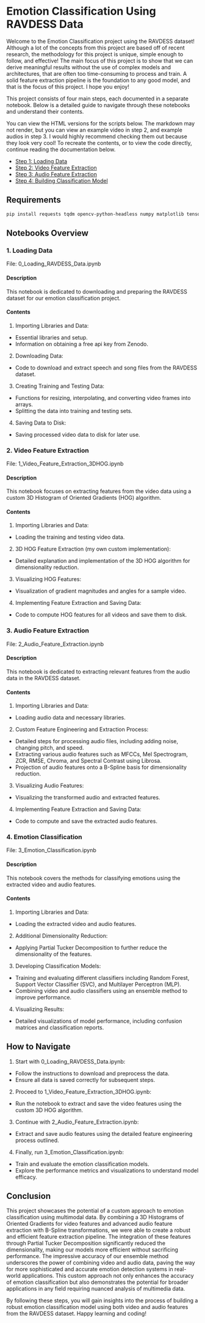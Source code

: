 # Emotion Classification Using RAVDESS Data

Welcome to the Emotion Classification project using the RAVDESS dataset! Although a lot of the concepts from this project are based off of recent research, the methodology for this project is unique, simple enough to follow, and effective! The main focus of this project is to show that we can derive meaningful results without the use of complex models and architectures, that are often too time-consuming to process and train. A solid feature extraction pipeline is the foundation to any good model, and that is the focus of this project. I hope you enjoy!

This project consists of four main steps, each documented in a separate notebook. Below is a detailed guide to navigate through these notebooks and understand their contents.

You can view the HTML versions for the scripts below. The markdown may not render, but you can view an example video in step 2, and example audios in step 3. I would highly recommend checking them out because they look very cool!
To recreate the contents, or to view the code directly, continue reading the documentation below.
- [Step 1: Loading Data](https://htmlpreview.github.io/?https://github.com/Chai-T29/Video_Audio_SentimentAnalysis/blob/364df9d09017d037ea1ed29a13040e9ab462ce81/RAVDESS_HTML_Notebooks/0_Loading_RAVDESS_Data.html)
- [Step 2: Video Feature Extraction](https://htmlpreview.github.io/?https://github.com/Chai-T29/Video_Audio_SentimentAnalysis/blob/364df9d09017d037ea1ed29a13040e9ab462ce81/RAVDESS_HTML_Notebooks/1_Video_Feature_Extraction_3DHOG.html)
- [Step 3: Audio Feature Extraction](https://htmlpreview.github.io/?https://github.com/Chai-T29/Video_Audio_SentimentAnalysis/blob/364df9d09017d037ea1ed29a13040e9ab462ce81/RAVDESS_HTML_Notebooks/2_Audio_Feature_Extraction.html)
- [Step 4: Building Classification Model](https://htmlpreview.github.io/?https://github.com/Chai-T29/Video_Audio_SentimentAnalysis/blob/364df9d09017d037ea1ed29a13040e9ab462ce81/RAVDESS_HTML_Notebooks/3_Emotion_Classification.html)

## Requirements

```bash
pip install requests tqdm opencv-python-headless numpy matplotlib tensorly librosa seaborn scikit-fda pandas torch scikit-learn
```

## Notebooks Overview

### 1. Loading Data

File: 0_Loading_RAVDESS_Data.ipynb

#### Description

This notebook is dedicated to downloading and preparing the RAVDESS dataset for our emotion classification project.

#### Contents

1. Importing Libraries and Data:
  - Essential libraries and setup.
  - Information on obtaining a free api key from Zenodo.
2. Downloading Data:
  - Code to download and extract speech and song files from the RAVDESS dataset.
3. Creating Training and Testing Data:
  - Functions for resizing, interpolating, and converting video frames into arrays.
  - Splitting the data into training and testing sets.
4. Saving Data to Disk:
  - Saving processed video data to disk for later use.


### 2. Video Feature Extraction

File: 1_Video_Feature_Extraction_3DHOG.ipynb

#### Description

This notebook focuses on extracting features from the video data using a custom 3D Histogram of Oriented Gradients (HOG) algorithm.

#### Contents

1. Importing Libraries and Data:
  - Loading the training and testing video data.
2. 3D HOG Feature Extraction (my own custom implementation):
  - Detailed explanation and implementation of the 3D HOG algorithm for dimensionality reduction.
3. Visualizing HOG Features:
  - Visualization of gradient magnitudes and angles for a sample video.
4. Implementing Feature Extraction and Saving Data:
  - Code to compute HOG features for all videos and save them to disk.

### 3. Audio Feature Extraction

File: 2_Audio_Feature_Extraction.ipynb

#### Description

This notebook is dedicated to extracting relevant features from the audio data in the RAVDESS dataset.

#### Contents

1. Importing Libraries and Data:
  - Loading audio data and necessary libraries.
2. Custom Feature Engineering and Extraction Process:
  - Detailed steps for processing audio files, including adding noise, changing pitch, and speed.
  - Extracting various audio features such as MFCCs, Mel Spectrogram, ZCR, RMSE, Chroma, and Spectral Contrast using Librosa.
  - Projection of audio features onto a B-Spline basis for dimensionality reduction.
3. Visualizing Audio Features:
  - Visualizing the transformed audio and extracted features.
4. Implementing Feature Extraction and Saving Data:
  - Code to compute and save the extracted audio features.

### 4. Emotion Classification

File: 3_Emotion_Classification.ipynb

#### Description

This notebook covers the methods for classifying emotions using the extracted video and audio features.

#### Contents

1. Importing Libraries and Data:
  - Loading the extracted video and audio features.
2. Additional Dimensionality Reduction:
  - Applying Partial Tucker Decomposition to further reduce the dimensionality of the features.
3. Developing Classification Models:
  - Training and evaluating different classifiers including Random Forest, Support Vector Classifier (SVC), and Multilayer Perceptron (MLP).
  - Combining video and audio classifiers using an ensemble method to improve performance.
4. Visualizing Results:
  - Detailed visualizations of model performance, including confusion matrices and classification reports.

## How to Navigate

1. Start with 0_Loading_RAVDESS_Data.ipynb:
  - Follow the instructions to download and preprocess the data.
  - Ensure all data is saved correctly for subsequent steps.
2. Proceed to 1_Video_Feature_Extraction_3DHOG.ipynb:
  - Run the notebook to extract and save the video features using the custom 3D HOG algorithm.
3. Continue with 2_Audio_Feature_Extraction.ipynb:
  - Extract and save audio features using the detailed feature engineering process outlined.
4. Finally, run 3_Emotion_Classification.ipynb:
  - Train and evaluate the emotion classification models.
  - Explore the performance metrics and visualizations to understand model efficacy.

## Conclusion
This project showcases the potential of a custom approach to emotion classification using multimodal data. By combining a 3D Histograms of Oriented Gradients for video features and advanced audio feature extraction with B-Spline transformations, we were able to create a robust and efficient feature extraction pipeline. The integration of these features through Partial Tucker Decomposition significantly reduced the dimensionality, making our models more efficient without sacrificing performance. The impressive accuracy of our ensemble method underscores the power of combining video and audio data, paving the way for more sophisticated and accurate emotion detection systems in real-world applications. This custom approach not only enhances the accuracy of emotion classification but also demonstrates the potential for broader applications in any field requiring nuanced analysis of multimedia data.

By following these steps, you will gain insights into the process of building a robust emotion classification model using both video and audio features from the RAVDESS dataset. Happy learning and coding!
